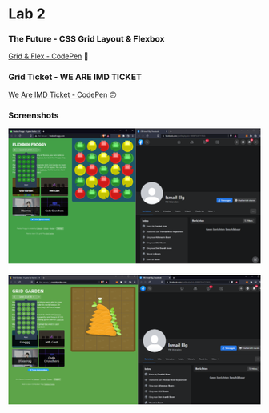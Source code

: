 # Lab 2

### The Future - CSS Grid Layout & Flexbox 
[Grid & Flex - CodePen](https://codepen.io/ismailelg1/pen/abVjBjO) 🙌

### Grid Ticket - WE ARE IMD TICKET
[We Are IMD Ticket - CodePen](https://codepen.io/ismailelg1/pen/MWOBEGx) 🙃

### Screenshots
![flex_froggy](flexbox_froggy.png)
![grid_garden](grid_garden.png)